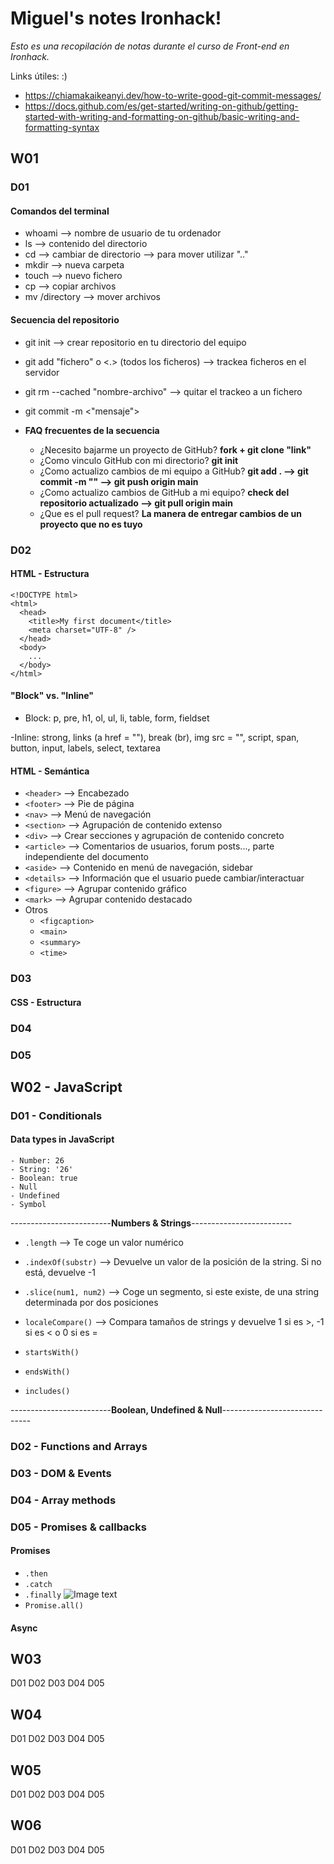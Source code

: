 # Miguel's notes Ironhack!

_Esto es una recopilación de notas durante el curso de Front-end en Ironhack._

Links útiles: :)

- https://chiamakaikeanyi.dev/how-to-write-good-git-commit-messages/
- https://docs.github.com/es/get-started/writing-on-github/getting-started-with-writing-and-formatting-on-github/basic-writing-and-formatting-syntax

## W01

### D01

#### Comandos del terminal

- whoami --> nombre de usuario de tu ordenador
- ls --> contenido del directorio
- cd --> cambiar de directorio --> para mover utilizar ".."
- mkdir --> nueva carpeta
- touch --> nuevo fichero
- cp --> copiar archivos
- mv /directory --> mover archivos

#### Secuencia del repositorio

- git init --> crear repositorio en tu directorio del equipo
- git add "fichero" o <.> (todos los ficheros) --> trackea ficheros en el servidor
- git rm --cached "nombre-archivo" --> quitar el trackeo a un fichero
- git commit -m <"mensaje">

- **FAQ frecuentes de la secuencia**
  - ¿Necesito bajarme un proyecto de GitHub? **fork + git clone "link"**
  - ¿Como vinculo GitHub con mi directorio? **git init**
  - ¿Como actualizo cambios de mi equipo a GitHub? **git add . --> git commit -m "" --> git push origin main**
  - ¿Como actualizo cambios de GitHub a mi equipo? **check del repositorio actualizado --> git pull origin main**
  - ¿Que es el pull request? **La manera de entregar cambios de un proyecto que no es tuyo**

### D02

#### HTML - Estructura

```
<!DOCTYPE html>
<html>
  <head>
    <title>My first document</title>
    <meta charset="UTF-8" />
  </head>
  <body>
    ...
  </body>
</html>
```

#### "Block" vs. "Inline"

- Block: p, pre, h1, ol, ul, li, table, form, fieldset

-Inline: strong, links (a href = ""), break (br), img src = "", script, span, button, input, labels, select, textarea

#### HTML - Semántica

- `<header>` --> Encabezado
- `<footer>` --> Pie de página
- `<nav>` --> Menú de navegación
- `<section>` --> Agrupación de contenido extenso
- `<div>` --> Crear secciones y agrupación de contenido concreto
- `<article>` --> Comentarios de usuarios, forum posts..., parte independiente del documento
- `<aside>` --> Contenido en menú de navegación, sidebar
- `<details>` --> Información que el usuario puede cambiar/interactuar
- `<figure>` --> Agrupar contenido gráfico
- `<mark>` --> Agrupar contenido destacado
- Otros
  - `<figcaption>`
  - `<main>`
  - `<summary>`
  - `<time>`

### D03

#### CSS - Estructura

### D04

### D05

## W02 - JavaScript

### D01 - Conditionals

#### Data types in JavaScript

```
- Number: 26
- String: '26'
- Boolean: true
- Null
- Undefined
- Symbol
```

-------------------------**Numbers & Strings**-------------------------

- `.length` --> Te coge un valor numérico
- `.indexOf(substr)` --> Devuelve un valor de la posición de la string. Si no está, devuelve -1
- `.slice(num1, num2)` --> Coge un segmento, si este existe, de una string determinada por dos posiciones
- `localeCompare()` --> Compara tamaños de strings y devuelve 1 si es >, -1 si es < o 0 si es =

- `startsWith()`
- `endsWith()`
- `includes()`

-------------------------**Boolean, Undefined & Null**------------------------------

### D02 - Functions and Arrays

### D03 - DOM & Events

### D04 - Array methods

### D05 - Promises & callbacks

#### Promises

- `.then`
- `.catch`
- `.finally`
  ![Image text](https://education-team-2020.s3.eu-west-1.amazonaws.com/web-dev/javascript/promises-2.png)
- `Promise.all()`

#### Async

####

## W03

D01
D02
D03
D04
D05

## W04

D01
D02
D03
D04
D05

## W05

D01
D02
D03
D04
D05

## W06

D01
D02
D03
D04
D05
